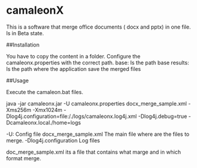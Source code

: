 camaleonX
=========

This is a software that merge office documents ( docx and pptx) in one file.
Is in Beta state.

##Installation

You have to copy the content in a folder.
Configure the camaleonx.properties with the correct path.
base: Is the path base
results: Is the path where the application save the merged files

##Usage

Execute the camaleon.bat files.

java -jar camaleonx.jar -U camaleonx.properties docx_merge_sample.xml -Xms256m -Xmx1024m -Dlog4j.configuration=file:/./logs/camaleonx.log4j.xml -Dlog4j.debug=true -Dcamaleonx.local./home=logs  

-U: Config file
docx_merge_sample.xml The main file where are the files to merge.
-Dlog4j.configuration Log files

doc_merge_sample.xml its a file that contains what marge and in which format merge.

<?xml version="1.0" encoding="UTF-8" ?>
<profile>
    <metas>
        <meta key="project_name" value="result_file_name"/>
        <meta key="type" value="docx"/> <!-- docx, pptx -->
    </metas>
    <contents>
        <content include="1" href="C:\camaleonx\documents\1.docx"/>
        <content  include="1" href="C:\camaleonx\documents\2.docx"/>
    </contents>
</profile>


